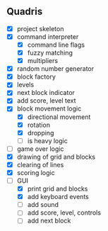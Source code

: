 ## Quadris

- [x] project skeleton
- [x] command interpreter
    - [x] command line flags
    - [x] fuzzy matching
    - [x] multipliers
- [x] random number generator
- [x] block factory
- [x] levels
- [x] next block indicator
- [x] add score, level text
- [x] block movement logic
    - [x] directional movement
    - [x] rotation
    - [x] dropping
    - [ ] is heavy logic
- [ ] game over logic
- [x] drawing of grid and blocks
- [x] clearing of lines
- [x] scoring logic
- [ ] GUI
    - [x] print grid and blocks
    - [x] add keyboard events
    - [ ] add sound
    - [ ] add score, level, controls
    - [ ] add next block

